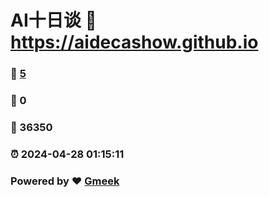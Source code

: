 #  AI十日谈  :link: https://aidecashow.github.io 
### :page_facing_up: [5](https://aidecashow.github.io/tag.html) 
### :speech_balloon: 0 
### :hibiscus: 36350 
### :alarm_clock: 2024-04-28 01:15:11 
### Powered by :heart: [Gmeek](https://github.com/Meekdai/Gmeek)
